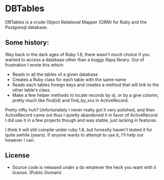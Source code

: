 # DBTables

DBTables is a crude Object Relational Mapper (ORM) for Ruby and the Postgresql database.

## Some history:
  Way back in the dark ages of Ruby 1.6, there wasn't much choice if you wanted to access a database other than a buggy libpq library.  Out of frustration I wrote this which:

 * Reads in all the tables of a given database
 * Creates a Ruby class for each table with the same name
 * Reads each tables foreign keys and creates a method that will link to the other table's class.
 * Make a few helper methods to locate records by id, or by a give column, pretty much like find(id) and find_by_xxx in ActiveRecord.

Pretty nifty huh?  Unfortunately I never really got it very polished, and then ActiveRecord came out thus I quietly abandoned it in favor of ActiveRecord.  I did use it in a few projects though and was stable, just lacking in features.

I *think* it will still compile under ruby 1.8, but honestly haven't tested it for quite awhile (years).  If anyone wants to attempt to use it, I'll help out however I can.

## License
 * Source code is released under a do whatever the heck you want with it license. (Public Domain)

 
